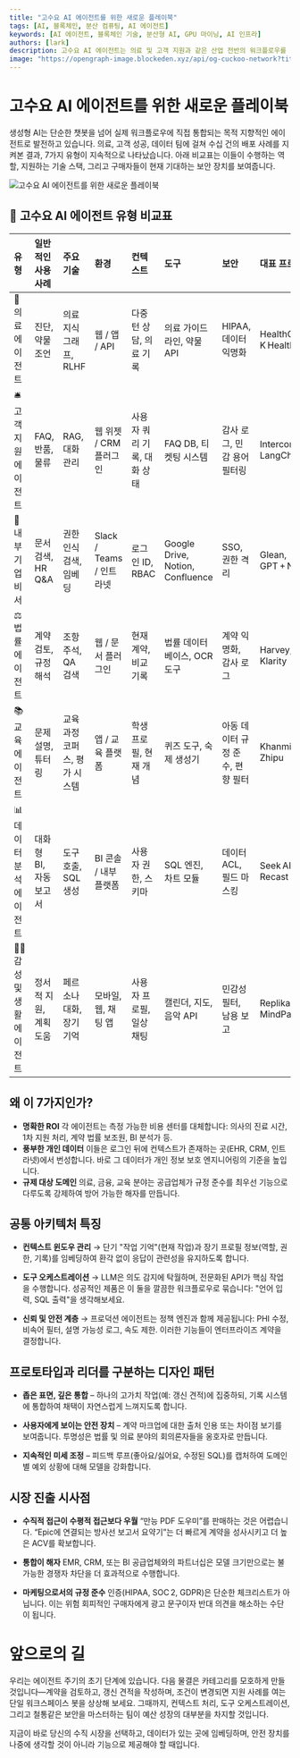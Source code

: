 ```yaml
---
title: "고수요 AI 에이전트를 위한 새로운 플레이북"
tags: [AI, 블록체인, 분산 컴퓨팅, AI 에이전트]
keywords: [AI 에이전트, 블록체인 기술, 분산형 AI, GPU 마이닝, AI 인프라]
authors: [lark]
description: 고수요 AI 에이전트는 의료 및 고객 지원과 같은 산업 전반의 워크플로우를 혁신하고 있습니다. 이 글은 7가지 주요 AI 에이전트 유형, 관련 기술, 그리고 규정 준수 및 신뢰를 보장하는 데 필요한 보안 조치를 설명합니다.
image: "https://opengraph-image.blockeden.xyz/api/og-cuckoo-network?title=%EA%B3%A0%EC%88%98%EC%9A%94%20AI%20%EC%97%90%EC%9D%B4%EC%A0%84%ED%8A%B8%EB%A5%BC%20%EC%9C%84%ED%95%9C%20%EC%83%88%EB%A1%9C%EC%9A%B4%20%ED%94%8C%EB%A0%88%EC%9D%B4%EB%B6%81"
---
```


# 고수요 AI 에이전트를 위한 새로운 플레이북

생성형 AI는 단순한 챗봇을 넘어 실제 워크플로우에 직접 통합되는 목적 지향적인 에이전트로 발전하고 있습니다. 의료, 고객 성공, 데이터 팀에 걸쳐 수십 건의 배포 사례를 지켜본 결과, 7가지 유형이 지속적으로 나타났습니다. 아래 비교표는 이들이 수행하는 역할, 지원하는 기술 스택, 그리고 구매자들이 현재 기대하는 보안 장치를 보여줍니다.

![고수요 AI 에이전트를 위한 새로운 플레이북](https://opengraph-image.blockeden.xyz/api/og-cuckoo-network?title=%EA%B3%A0%EC%88%98%EC%9A%94%20AI%20%EC%97%90%EC%9D%B4%EC%A0%84%ED%8A%B8%EB%A5%BC%20%EC%9C%84%ED%95%9C%20%EC%83%88%EB%A1%9C%EC%9A%B4%20%ED%94%8C%EB%A0%88%EC%9D%B4%EB%B6%81)

## 🔧 고수요 AI 에이전트 유형 비교표

| 유형                             | 일반적인 사용 사례                 | 주요 기술                        | 환경                             | 컨텍스트                         | 도구                             | 보안                             | 대표 프로젝트                    |
| :------------------------------- | :--------------------------------- | :------------------------------- | :------------------------------- | :------------------------------- | :------------------------------- | :------------------------------- | :------------------------------- |
| 🏥 의료 에이전트                 | 진단, 약물 조언                    | 의료 지식 그래프, RLHF           | 웹 / 앱 / API                    | 다중 턴 상담, 의료 기록          | 의료 가이드라인, 약물 API        | HIPAA, 데이터 익명화             | HealthGPT, K Health              |
| 🛎 고객 지원 에이전트            | FAQ, 반품, 물류                    | RAG, 대화 관리                   | 웹 위젯 / CRM 플러그인           | 사용자 쿼리 기록, 대화 상태      | FAQ DB, 티켓팅 시스템            | 감사 로그, 민감 용어 필터링      | Intercom, LangChain              |
| 🏢 내부 기업 비서               | 문서 검색, HR Q\&A                 | 권한 인식 검색, 임베딩           | Slack / Teams / 인트라넷         | 로그인 ID, RBAC                  | Google Drive, Notion, Confluence | SSO, 권한 격리                   | Glean, GPT + Notion              |
| ⚖️ 법률 에이전트                 | 계약 검토, 규정 해석               | 조항 주석, QA 검색               | 웹 / 문서 플러그인               | 현재 계약, 비교 기록             | 법률 데이터베이스, OCR 도구      | 계약 익명화, 감사 로그           | Harvey, Klarity                  |
| 📚 교육 에이전트                 | 문제 설명, 튜터링                  | 교육 과정 코퍼스, 평가 시스템    | 앱 / 교육 플랫폼                 | 학생 프로필, 현재 개념           | 퀴즈 도구, 숙제 생성기           | 아동 데이터 규정 준수, 편향 필터 | Khanmigo, Zhipu                  |
| 📊 데이터 분석 에이전트          | 대화형 BI, 자동 보고서             | 도구 호출, SQL 생성              | BI 콘솔 / 내부 플랫폼            | 사용자 권한, 스키마              | SQL 엔진, 차트 모듈              | 데이터 ACL, 필드 마스킹          | Seek AI, Recast                  |
| 🧑‍🍳 감성 및 생활 에이전트       | 정서적 지원, 계획 도움             | 페르소나 대화, 장기 기억         | 모바일, 웹, 채팅 앱              | 사용자 프로필, 일상 채팅         | 캘린더, 지도, 음악 API           | 민감성 필터, 남용 보고           | Replika, MindPal                 |

## 왜 이 7가지인가?

*   **명확한 ROI**
    각 에이전트는 측정 가능한 비용 센터를 대체합니다: 의사의 진료 시간, 1차 지원 처리, 계약 법률 보조원, BI 분석가 등.
*   **풍부한 개인 데이터**
    이들은 로그인 뒤에 컨텍스트가 존재하는 곳(EHR, CRM, 인트라넷)에서 번성합니다. 바로 그 데이터가 개인 정보 보호 엔지니어링의 기준을 높입니다.
*   **규제 대상 도메인**
    의료, 금융, 교육 분야는 공급업체가 규정 준수를 최우선 기능으로 다루도록 강제하여 방어 가능한 해자를 만듭니다.

## 공통 아키텍처 특징

*   **컨텍스트 윈도우 관리**
    → 단기 "작업 기억"(현재 작업)과 장기 프로필 정보(역할, 권한, 기록)를 임베딩하여 환각 없이 응답이 관련성을 유지하도록 합니다.

*   **도구 오케스트레이션**
    → LLM은 의도 감지에 탁월하며, 전문화된 API가 핵심 작업을 수행합니다. 성공적인 제품은 이 둘을 깔끔한 워크플로우로 묶습니다: "언어 입력, SQL 출력"을 생각해보세요.

*   **신뢰 및 안전 계층**
    → 프로덕션 에이전트는 정책 엔진과 함께 제공됩니다: PHI 수정, 비속어 필터, 설명 가능성 로그, 속도 제한. 이러한 기능들이 엔터프라이즈 계약을 결정합니다.

## 프로토타입과 리더를 구분하는 디자인 패턴

*   **좁은 표면, 깊은 통합**
    – 하나의 고가치 작업(예: 갱신 견적)에 집중하되, 기록 시스템에 통합하여 채택이 자연스럽게 느껴지도록 합니다.

*   **사용자에게 보이는 안전 장치**
    – 계약 마크업에 대한 출처 인용 또는 차이점 보기를 보여줍니다. 투명성은 법률 및 의료 분야의 회의론자들을 옹호자로 만듭니다.

*   **지속적인 미세 조정**
    – 피드백 루프(좋아요/싫어요, 수정된 SQL)를 캡처하여 도메인별 예외 상황에 대해 모델을 강화합니다.

## 시장 진출 시사점

*   **수직적 접근이 수평적 접근보다 우월**
    “만능 PDF 도우미”를 판매하는 것은 어렵습니다. “Epic에 연결되는 방사선 보고서 요약기”는 더 빠르게 계약을 성사시키고 더 높은 ACV를 확보합니다.

*   **통합이 해자**
    EMR, CRM, 또는 BI 공급업체와의 파트너십은 모델 크기만으로는 불가능한 경쟁자 차단을 더 효과적으로 수행합니다.

*   **마케팅으로서의 규정 준수**
    인증(HIPAA, SOC 2, GDPR)은 단순한 체크리스트가 아닙니다. 이는 위험 회피적인 구매자에게 광고 문구이자 반대 의견을 해소하는 수단이 됩니다.

# 앞으로의 길

우리는 에이전트 주기의 초기 단계에 있습니다. 다음 물결은 카테고리를 모호하게 만들 것입니다—계약을 검토하고, 갱신 견적을 작성하며, 조건이 변경되면 지원 사례를 여는 단일 워크스페이스 봇을 상상해 보세요. 그때까지, 컨텍스트 처리, 도구 오케스트레이션, 그리고 철통같은 보안을 마스터하는 팀이 예산 성장의 대부분을 차지할 것입니다.

지금이 바로 당신의 수직 시장을 선택하고, 데이터가 있는 곳에 임베딩하며, 안전 장치를 나중에 생각할 것이 아니라 기능으로 제공해야 할 때입니다.